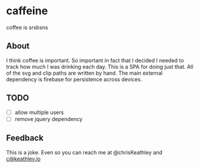 # caffeine
coffee is srsbsns


## About

I think coffee is important. So important in fact that I decided I needed to track how much I was drinking each day.  This is a SPA for doing just that.  All of the svg and clip paths are written by hand.  The main external dependency is firebase for persistence across devices. 

## TODO

- [ ] allow multiple users
- [ ] remove jquery dependency

## Feedback

This is a joke.  Even so you can reach me at @chrisKeathley and c@keathley.io
